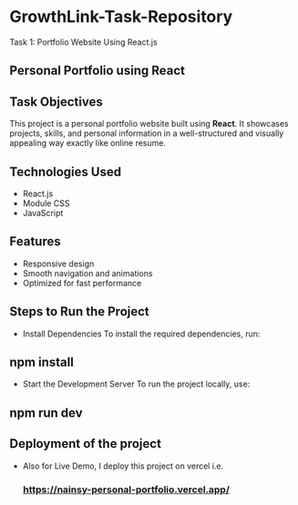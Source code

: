 # GrowthLink-Task-Repository
Task 1: Portfolio Website Using React.js

## Personal Portfolio using React

## Task Objectives
This project is a personal portfolio website built using **React**. It showcases projects, skills, and personal information in a well-structured and visually appealing way exactly like online resume.

## Technologies Used
- React.js
- Module CSS
- JavaScript

## Features
- Responsive design
- Smooth navigation and animations
- Optimized for fast performance

## Steps to Run the Project

- Install Dependencies
To install the required dependencies, run:
 ##  **npm install**
- Start the Development Server
To run the project locally, use:
 ##  **npm run dev**

## Deployment of the project
- Also for Live Demo, I deploy this project on vercel i.e.
  ### **https://nainsy-personal-portfolio.vercel.app/**
  

